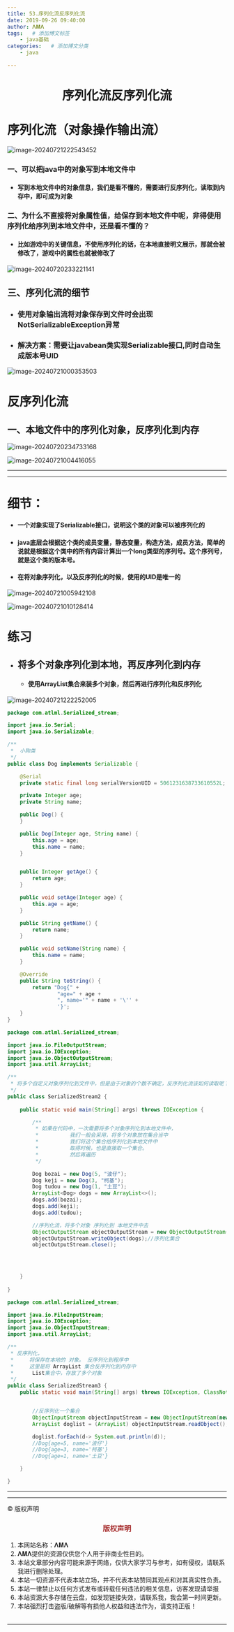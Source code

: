 ```yaml
---
title: 53.序列化流反序列化流
date: 2019-09-26 09:40:00
author: 𝚲𝚳𝚲
tags:   # 添加博文标签
	- java基础
categories:   # 添加博文分类
	- java

---
```


<h1><center>序列化流反序列化流</center></h1>

# 序列化流（对象操作输出流）

![image-20240721222543452](https://raw.githubusercontent.com/protonlml/blogimages/master/imgs/202407212225359.png)

### 一、可以把java中的对象写到本地文件中

- #### 写到本地文件中的对象信息，我们是看不懂的，需要进行反序列化，读取到内存中，即可成为对象

### 二、为什么不直接将对象属性值，给保存到本地文件中呢，非得使用序列化给序列到本地文件中，还是看不懂的？

- #### 比如游戏中的关键信息，不使用序列化的话，在本地直接明文展示，那就会被修改了，游戏中的属性也就被修改了

![image-20240720233221141](https://raw.githubusercontent.com/protonlml/blogimages/master/imgs/202407202332127.png)



## 三、序列化流的细节

- ### 使用对象输出流将对象保存到文件时会出现NotSerializableException异常

- ### 解决方案：需要让javabean类实现Serializable接口,同时自动生成版本号UID

![image-20240721000353503](https://raw.githubusercontent.com/protonlml/blogimages/master/imgs/202407210003873.png)





# 反序列化流

## 一、本地文件中的序列化对象，反序列化到内存

![image-20240720234733168](https://raw.githubusercontent.com/protonlml/blogimages/master/imgs/202407202347575.png)

![image-20240721004416055](https://raw.githubusercontent.com/protonlml/blogimages/master/imgs/202407210044370.png)



---

---



# 细节：

- #### 一个对象实现了Serializable接口，说明这个类的对象可以被序列化的

- #### java底层会根据这个类的成员变量，静态变量，构造方法，成员方法，简单的说就是根据这个类中的所有内容计算出一个long类型的序列号。这个序列号，就是这个类的版本号。

- #### 在将对象序列化，以及反序列化的时候，使用的UID是唯一的





![image-20240721005942108](https://raw.githubusercontent.com/protonlml/blogimages/master/imgs/202407210059140.png)



![image-20240721010128414](https://raw.githubusercontent.com/protonlml/blogimages/master/imgs/202407210101542.png)



# 练习

- ## 将多个对象序列化到本地，再反序列化到内存

  - #### 使用ArrayList集合来装多个对象，然后再进行序列化和反序列化

![image-20240721222252005](https://raw.githubusercontent.com/protonlml/blogimages/master/imgs/202407212222367.png)

```java
package com.atlml.Serialized_stream;

import java.io.Serial;
import java.io.Serializable;

/**
 *  小狗类
 */
public class Dog implements Serializable {

    @Serial
    private static final long serialVersionUID = 5061231638733610552L;

    private Integer age;
    private String name;

    public Dog() {
    }

    public Dog(Integer age, String name) {
        this.age = age;
        this.name = name;
    }


    public Integer getAge() {
        return age;
    }

    public void setAge(Integer age) {
        this.age = age;
    }

    public String getName() {
        return name;
    }

    public void setName(String name) {
        this.name = name;
    }

    @Override
    public String toString() {
        return "Dog{" +
                "age=" + age +
                ", name='" + name + '\'' +
                '}';
    }
}

```

```java
package com.atlml.Serialized_stream;

import java.io.FileOutputStream;
import java.io.IOException;
import java.io.ObjectOutputStream;
import java.util.ArrayList;

/**
 * 将多个自定义对象序列化到文件中，但是由于对象的个数不确定，反序列化流该如何读取呢？
 */
public class SerializedStream2 {
    
    public static void main(String[] args) throws IOException {

        /**
         * 如果在代码中，一次需要将多个对象序列化到本地文件中， 
         *          我们一般会采用，将多个对象放在集合当中
         *          我们将这个集合给序列化到本地文件中
         *          取得时候，也是直接取一个集合。
         *          然后再遍历
         */

        Dog bozai = new Dog(5, "波仔");
        Dog keji = new Dog(3, "柯基");
        Dog tudou = new Dog(1, "土豆");
        ArrayList<Dog> dogs = new ArrayList<>();
        dogs.add(bozai);
        dogs.add(keji);
        dogs.add(tudou);

        //序列化流，将多个对象 序列化到 本地文件中去
        ObjectOutputStream objectOutputStream = new ObjectOutputStream(new FileOutputStream("javabasis\\aaa\\myio\\a.txt"));
        objectOutputStream.writeObject(dogs);//序列化集合
        objectOutputStream.close();
        
        


    }
    
}

```

```java
package com.atlml.Serialized_stream;

import java.io.FileInputStream;
import java.io.IOException;
import java.io.ObjectInputStream;
import java.util.ArrayList;

/**
 * 反序列化，
 *     将保存在本地的 对象。 反序列化到程序中
 *     这里是将 ArrayList 集合反序列化到内存中
 *      List集合中，存放了多个对象
 */
public class SerializedStream3 {
    public static void main(String[] args) throws IOException, ClassNotFoundException {


        //反序列化一个集合
        ObjectInputStream objectInputStream = new ObjectInputStream(new FileInputStream("javabasis\\aaa\\myio\\a.txt"));
        ArrayList doglist = (ArrayList) objectInputStream.readObject();

        doglist.forEach(d-> System.out.println(d));
        //Dog{age=5, name='波仔'}
        //Dog{age=3, name='柯基'}
        //Dog{age=1, name='土豆'}

    }

}

```













---


----

© 版权声明

<escape>

<div>
    <h3 align="center"  style="color: brown;" >版权声明</h3>
    <table>
   		<tr>
    		<ol>
				<li>本网站名称：𝚲𝚳𝚲</li>
				<li>𝚲𝚳𝚲提供的资源仅供您个人用于非商业性目的。</li>
				<li>本站文章部分内容可能来源于网络，仅供大家学习与参考，如有侵权，请联系我进行删除处理。</li>
				<li>本站一切资源不代表本站立场，并不代表本站赞同其观点和对其真实性负责。</li>
        		<li>本站一律禁止以任何方式发布或转载任何违法的相关信息，访客发现请举报</li> 
        		<li>本站资源大多存储在云盘，如发现链接失效，请联系我，我会第一时间更新。</li>
        		<li>本站强烈打击盗版/破解等有损他人权益和违法作为，请支持正版！</li>  
			</ol>
		</tr>
	</table>
</div>



</escape>

----

